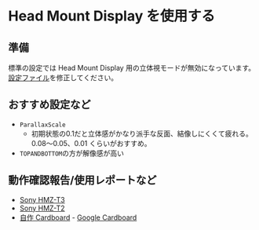 # Head Mount Display を使用する

## 準備
標準の設定では Head Mount Display 用の立体視モードが無効になっています。[設定ファイル](README.md#設定ファイル)を修正してください。

## おすすめ設定など
 * `ParallaxScale`
   * 初期状態の0.1だと立体感がかなり派手な反面、結像しにくくて疲れる。0.08～0.05、0.01 くらいがおすすめ。
 * `TOPANDBOTTOM`の方が解像感が高い

## 動作確認報告/使用レポートなど
 * [Sony HMZ-T3](http://jbbs.shitaraba.net/bbs/read.cgi/game/55179/1441620833/483)
 * [Sony HMZ-T2](http://jbbs.shitaraba.net/bbs/read.cgi/game/55179/1441620833/489)
 * [自作 Cardboard](http://jbbs.shitaraba.net/bbs/read.cgi/game/55179/1441620833/491) - [Google Cardboard](https://www.google.com/get/cardboard/)
